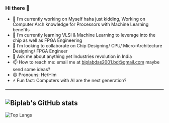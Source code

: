 ### Hi there 👋

- 🔭 I’m currently working on Myself haha just kidding, Working on Computer Arch knowledge for Processors with Machine Learning benefits
- 🌱 I’m currently learning VLSI & Machine Learning to leverage into the chip as well as FPGA Engineering
- 👯 I’m looking to collaborate on Chip Designing/ CPU/ Micro-Architecture Designing/ FPGA Engineer
- 💬 Ask me about anything yet Industries revolution in India
- 📫 How to reach me: email me at biplabdas2001.bd@gmail.com maybe send some ideas?
- 😄 Pronouns: He/Him
- ⚡ Fun fact: Computers with AI are the next generation?

---
![Biplab's GitHub stats](https://github-readme-stats.vercel.app/api?username=crazyhrzero8&show_icons=true&theme=transparent&hide=contribs,prs)
---
![Top Langs](https://github-readme-stats.vercel.app/api/top-langs/?username=crazyhrzero8&layout=compact)


<!--
**crazyhrzero8/crazyhrzero8** is a ✨ _special_ ✨ repository because its `README.md` (this file) appears on your GitHub profile.

Here are some ideas to get you started:

- 🔭 I’m currently working on ...
- 🌱 I’m currently learning ...
- 👯 I’m looking to collaborate on ...
- 🤔 I’m looking for help with ...
- 💬 Ask me about ...
- 📫 How to reach me: ...
- 😄 Pronouns: ...
- ⚡ Fun fact: ...
-->

